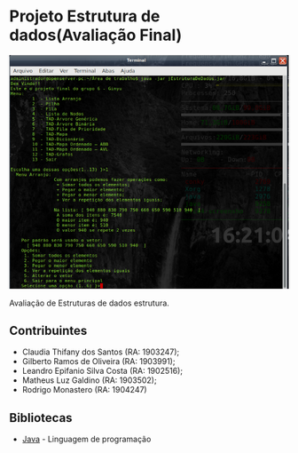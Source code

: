 # Projeto Estrutura de dados(Avaliação Final)

![Tela inicial](./exemplo.png)

 Avaliação de Estruturas de dados estrutura.


## Contribuintes

* Claudia Thifany dos Santos (RA: 1903247);
* Gilberto Ramos de Oliveira (RA: 1903991);
* Leandro Epifanio Silva Costa (RA: 1902516);
* Matheus Luz Galdino (RA: 1903502);
* Rodrigo Monastero (RA: 1904247)

## Bibliotecas

* [Java](https://openjdk.java.net/) - Linguagem de programação 
